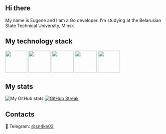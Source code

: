 ## Hi there
My name is Eugene and I am a Go developer. I'm studying at the Belarusian State Technical University, Minsk

## My technology stack
<span><img src="https://cdn.jsdelivr.net/gh/devicons/devicon@latest/icons/go/go-original.svg" width=70px/></span>
<span><img src="https://cdn.jsdelivr.net/gh/devicons/devicon@latest/icons/git/git-original.svg" width=70px/></span>
<span><img src="https://cdn.jsdelivr.net/gh/devicons/devicon@latest/icons/postgresql/postgresql-original.svg" width=70px/></span>
<span><img src="https://cdn.jsdelivr.net/gh/devicons/devicon@latest/icons/docker/docker-original.svg" width=70px/></span>
<span><img src="https://cdn.jsdelivr.net/gh/devicons/devicon@latest/icons/redis/redis-original.svg" width=70px/></span>
          
          
## My stats
![My GitHub stats](https://github-readme-stats.vercel.app/api?username=0Abracadaber0&show_icons=true&theme=transparent&hide_border=true) [![GitHub Streak](https://streak-stats.demolab.com?user=0Abracadaber0&theme=github-dark-blue&hide_border=true&date_format=j%20M%5B%20Y%5D)](https://git.io/streak-stats)


## Contacts

🤖 Telegram: [@sn4ke03](https://t.me/sn4ke03) 
